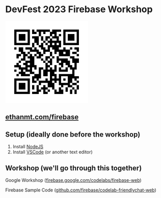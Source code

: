 # DevFest 2023 Firebase Workshop

![QR Code](qr-code.png)

## [ethanmt.com/firebase](https://www.ethanmt.com/firebase)

## Setup (ideally done before the workshop)

1. Install [NodeJS](https://nodejs.org/en/download/)
2. Install [VSCode](https://code.visualstudio.com/) (or another text editor)

## Workshop (we'll go through this together)

Google Workshop ([firebase.google.com/codelabs/firebase-web](https://firebase.google.com/codelabs/firebase-web))

<!-- [firebase.google.com/codelabs/firebase-web](https://firebase.google.com/codelabs/firebase-web) -->

Firebase Sample Code ([github.com/firebase/codelab-friendlychat-web](https://github.com/firebase/codelab-friendlychat-web))

<!-- [github.com/firebase/codelab-friendlychat-web](https://github.com/firebase/codelab-friendlychat-web) -->
